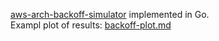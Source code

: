 [aws-arch-backoff-simulator](https://github.com/aws-samples/aws-arch-backoff-simulator) implemented in Go.  
Exampl plot of results: [backoff-plot.md](https://gist.github.com/kis9a/b16ed2308aad4aa1910aff7cab53249d)

